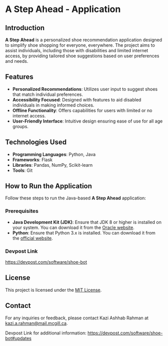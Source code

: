 
# A Step Ahead - Application

## Introduction

**A Step Ahead** is a personalized shoe recommendation application designed to simplify shoe shopping for everyone, everywhere. The project aims to assist individuals, including those with disabilities and limited internet access, by providing tailored shoe suggestions based on user preferences and needs.

## Features

- **Personalized Recommendations**: Utilizes user input to suggest shoes that match individual preferences.
- **Accessibility Focused**: Designed with features to aid disabled individuals in making informed choices.
- **Offline Functionality**: Offers capabilities for users with limited or no internet access.
- **User-Friendly Interface**: Intuitive design ensuring ease of use for all age groups.

## Technologies Used

- **Programming Languages**: Python, Java
- **Frameworks**: Flask
- **Libraries**: Pandas, NumPy, Scikit-learn
- **Tools**: Git

## How to Run the Application

Follow these steps to run the Java-based **A Step Ahead** application:

### Prerequisites

- **Java Development Kit (JDK)**: Ensure that JDK 8 or higher is installed on your system. You can download it from the [Oracle website](https://www.oracle.com/java/technologies/downloads/).
- **Python**: Ensure that Python 3.x is installed. You can download it from the [official website](https://www.python.org/downloads/).


### Devpost Link
https://devpost.com/software/shoe-bot


## License

This project is licensed under the [MIT License](LICENSE).

## Contact

For any inquiries or feedback, please contact Kazi Ashhab Rahman at [kazi.a.rahman@mail.mcgill.ca](mailto:kazi.a.rahman@mail.mcgill.ca).

Devpost Link for additional information: https://devpost.com/software/shoe-bot#updates

